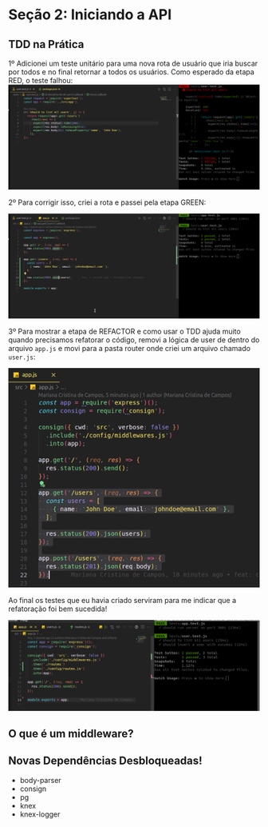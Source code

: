 # Seção 2: Iniciando a API

## TDD na Prática

1º Adicionei um teste unitário para uma nova rota de usuário que iria buscar por todos e no final retornar a todos os usuários. Como esperado da etapa RED, o teste falhou:
![alt text](<Screenshot from 2024-04-24 09-18-45.png>)

2º Para corrigir isso, criei a rota e passei pela etapa GREEN:

![alt text](<Screenshot from 2024-04-24 09-22-51.png>)

3º Para mostrar a etapa de REFACTOR e como usar o TDD ajuda muito quando precisamos refatorar o código, removi a lógica de user de dentro do arquivo ```app.js``` e movi para a pasta router onde criei um arquivo chamado ```user.js```:

![alt text](<Screenshot from 2024-04-24 09-56-22.png>)

Ao final os testes que eu havia criado serviram para me indicar que a refatoração foi bem sucedida!

![alt text](<Screenshot from 2024-04-24 10-03-12.png>)

## O que é um middleware?

## Novas Dependências Desbloqueadas!

- body-parser
- consign
- pg
- knex
- knex-logger
